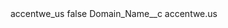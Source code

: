 <?xml version="1.0" encoding="UTF-8"?>
<CustomMetadata xmlns="http://soap.sforce.com/2006/04/metadata" xmlns:xsi="http://www.w3.org/2001/XMLSchema-instance" xmlns:xsd="http://www.w3.org/2001/XMLSchema">
    <label>accentwe_us</label>
    <protected>false</protected>
    <values>
        <field>Domain_Name__c</field>
        <value xsi:type="xsd:string">accentwe.us</value>
    </values>
</CustomMetadata>
